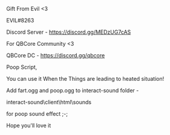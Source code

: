 Gift From Evil <3

EVIL#8263

Discord Server - 
https://discord.gg/MEDzUG7cAS

For QBCore Community <3

QBCore DC - 
https://discord.gg/qbcore

Poop Script,

You can use it When the Things are leading to heated situation!

Add fart.ogg and poop.ogg to interact-sound folder - 

interact-sound\client\html\sounds

for poop sound effect ;-;

Hope you'll love it

